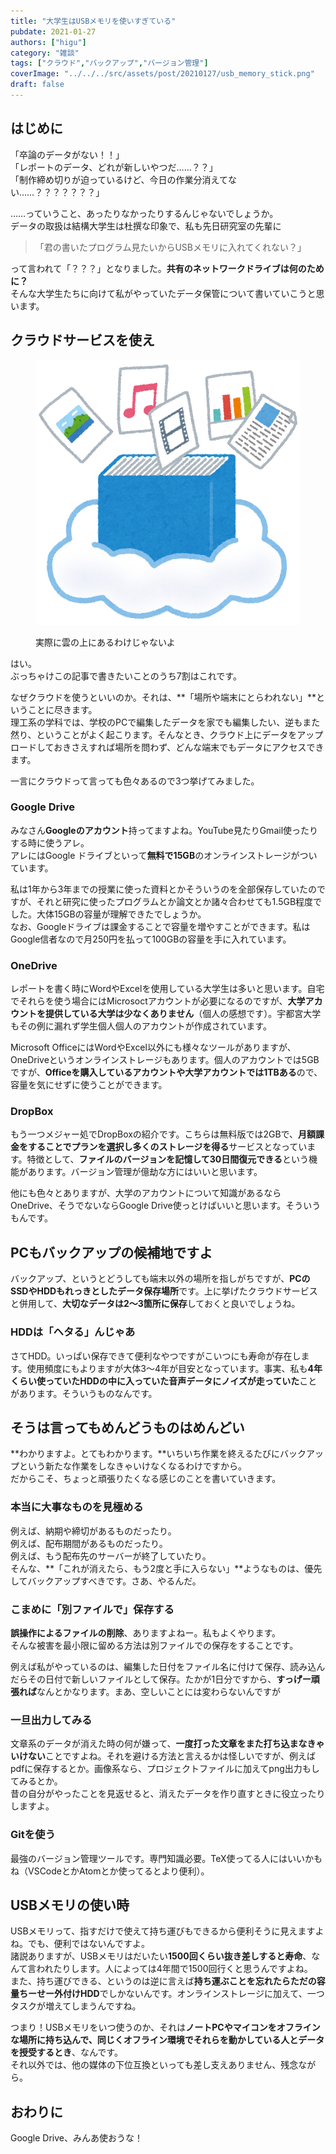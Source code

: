 ```yaml
---
title: "大学生はUSBメモリを使いすぎている"
pubdate: 2021-01-27
authors: ["higu"]
category: "雑談"
tags: ["クラウド","バックアップ","バージョン管理"]
coverImage: "../../../src/assets/post/20210127/usb_memory_stick.png"
draft: false
---
```


## はじめに

「卒論のデータがない！！」  
「レポートのデータ、どれが新しいやつだ……？？」  
「制作締め切りが迫っているけど、今日の作業分消えてない……？？？？？？？」  
  
……っていうこと、あったりなかったりするんじゃないでしょうか。  
データの取扱は結構大学生は杜撰な印象で、私も先日研究室の先輩に

> 「君の書いたプログラム見たいからUSBメモリに入れてくれない？」

って言われて「？？？」となりました。**共有のネットワークドライブは何のために？**  
そんな大学生たちに向けて私がやっていたデータ保管について書いていこうと思います。

## クラウドサービスを使え

<figure>

![](../../assets/post/20210127/computer_cloud_storage.png)

<figcaption>

実際に雲の上にあるわけじゃないよ

</figcaption>

</figure>

はい。  
ぶっちゃけこの記事で書きたいことのうち7割はこれです。  
  
なぜクラウドを使うといいのか。それは、**「場所や端末にとらわれない」**ということに尽きます。  
理工系の学科では、学校のPCで編集したデータを家でも編集したい、逆もまた然り、ということがよく起こります。そんなとき、クラウド上にデータをアップロードしておきさえすれば場所を問わず、どんな端末でもデータにアクセスできます。  
  
一言にクラウドって言っても色々あるので3つ挙げてみました。

### Google Drive

みなさん**Googleのアカウント**持ってますよね。YouTube見たりGmail使ったりする時に使うアレ。  
アレにはGoogle ドライブといって**無料で15GB**のオンラインストレージがついています。  
  
私は1年から3年までの授業に使った資料とかそういうのを全部保存していたのですが、それと研究に使ったプログラムとか論文とか諸々合わせても1.5GB程度でした。大体15GBの容量が理解できたでしょうか。  
なお、Googleドライブは課金することで容量を増やすことができます。私はGoogle信者なので月250円を払って100GBの容量を手に入れています。

### OneDrive

レポートを書く時にWordやExcelを使用している大学生は多いと思います。自宅でそれらを使う場合にはMicrosoctアカウントが必要になるのですが、**大学アカウントを提供している大学は少なくありません**（個人の感想です）。宇都宮大学もその例に漏れず学生個人個人のアカウントが作成されています。  
  
Microsoft OfficeにはWordやExcel以外にも様々なツールがありますが、OneDriveというオンラインストレージもあります。個人のアカウントでは5GBですが、**Officeを購入しているアカウントや大学アカウントでは1TBある**ので、容量を気にせずに使うことができます。

### DropBox

もう一つメジャー処でDropBoxの紹介です。こちらは無料版では2GBで、**月額課金をすることでプランを選択し多くのストレージを得る**サービスとなっています。特徴として、**ファイルのバージョンを記憶して30日間復元できる**という機能があります。バージョン管理が億劫な方にはいいと思います。

他にも色々とありますが、大学のアカウントについて知識があるならOneDrive、そうでないならGoogle Drive使っとけばいいと思います。そういうもんです。

## PCもバックアップの候補地ですよ

バックアップ、というとどうしても端末以外の場所を指しがちですが、**PCのSSDやHDDもれっきとしたデータ保存場所**です。上に挙げたクラウドサービスと併用して、**大切なデータは2～3箇所に保存**しておくと良いでしょうね。

### HDDは「ヘタる」んじゃあ

さてHDD。いっぱい保存できて便利なやつですがこいつにも寿命が存在します。使用頻度にもよりますが大体3～4年が目安となっています。事実、私も**4年くらい使っていたHDDの中に入っていた音声データにノイズが走っていた**ことがあります。そういうものなんです。

## そうは言ってもめんどうものはめんどい

**わかりますよ。とてもわかります。**いちいち作業を終えるたびにバックアップという新たな作業をしなきゃいけなくなるわけですから。  
だからこそ、ちょっと頑張りたくなる感じのことを書いていきます。

### 本当に大事なものを見極める

例えば、納期や締切があるものだったり。  
例えば、配布期間があるものだったり。  
例えば、もう配布先のサーバーが終了していたり。  
そんな、**「これが消えたら、もう2度と手に入らない」**ようなものは、優先してバックアップすべきです。さあ、やるんだ。

### こまめに「別ファイルで」保存する

**誤操作によるファイルの削除**、ありますよねー。私もよくやります。  
そんな被害を最小限に留める方法は別ファイルでの保存をすることです。  
  
例えば私がやっているのは、編集した日付をファイル名に付けて保存、読み込んだらその日付で新しいファイルとして保存。たかが1日分ですから、**すっげー頑張れば**なんとかなります。まあ、空しいことには変わらないんですが

### 一旦出力してみる

文章系のデータが消えた時の何が嫌って、**一度打った文章をまた打ち込まなきゃいけない**ことですよね。それを避ける方法と言えるかは怪しいですが、例えばpdfに保存するとか。画像系なら、プロジェクトファイルに加えてpng出力もしてみるとか。  
昔の自分がやったことを見返せると、消えたデータを作り直すときに役立ったりしますよ。

### Gitを使う

最強のバージョン管理ツールです。専門知識必要。TeX使ってる人にはいいかもね（VSCodeとかAtomとか使ってるとより便利）。

## USBメモリの使い時

USBメモリって、指すだけで使えて持ち運びもできるから便利そうに見えますよね。でも、便利ではないんですよ。  
諸説ありますが、USBメモリはだいたい**1500回くらい抜き差しすると寿命**、なんて言われたりします。人によっては4年間で1500回行くと思うんですよね。  
また、持ち運びできる、というのは逆に言えば**持ち運ぶことを忘れたらただの容量ちーせー外付けHDD**でしかないんです。オンラインストレージに加えて、一つタスクが増えてしまうんですね。

つまり！USBメモリをいつ使うのか、それは**ノートPCやマイコンをオフラインな場所に持ち込んで、同じくオフライン環境でそれらを動かしている人とデータを授受するとき**、なんです。  
それ以外では、他の媒体の下位互換といっても差し支えありません、残念ながら。

## おわりに

Google Drive、みんあ使おうな！
